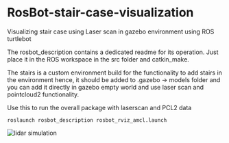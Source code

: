 # RosBot-stair-case-visualization
Visualizing stair case using Laser scan in gazebo environment using ROS turtlebot

The rosbot_description contains a dedicated readme for its operation. Just place it in the ROS workspace in the src folder and catkin_make. 

The stairs is a custom environment build for the functionality to add stairs in the environment hence, it should be added to .gazebo -> models folder and you can add it directly in gazebo empty world and use laser scan and pointcloud2 functionality.

Use this to run the overall package with laserscan and PCL2 data
```
roslaunch rosbot_description rosbot_rviz_amcl.launch
```

![lidar simulation](https://user-images.githubusercontent.com/49041896/93393819-283efa00-f841-11ea-915b-15fd36fbd0ff.png)

